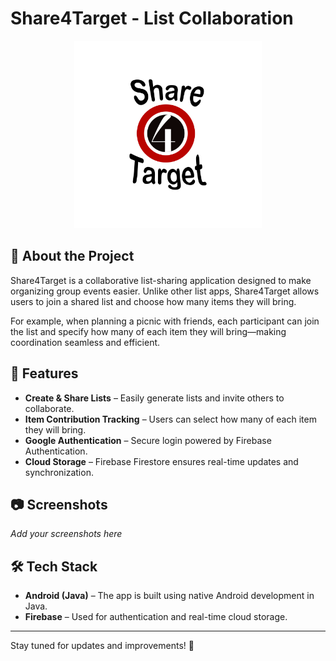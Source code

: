 # Share4Target - List Collaboration
<p align="center">
  <img src="app/src/main/res/drawable/share4targeticon.png" alt="App Icon" width="300"/>
</p>

## 📌 About the Project
Share4Target is a collaborative list-sharing application designed to make organizing group events easier. Unlike other list apps, Share4Target allows users to join a shared list and choose how many items they will bring.

For example, when planning a picnic with friends, each participant can join the list and specify how many of each item they will bring—making coordination seamless and efficient.

## 🚀 Features
- **Create & Share Lists** – Easily generate lists and invite others to collaborate.
- **Item Contribution Tracking** – Users can select how many of each item they will bring.
- **Google Authentication** – Secure login powered by Firebase Authentication.
- **Cloud Storage** – Firebase Firestore ensures real-time updates and synchronization.

## 📷 Screenshots
_Add your screenshots here_

## 🛠 Tech Stack
- **Android (Java)** – The app is built using native Android development in Java.
- **Firebase** – Used for authentication and real-time cloud storage.

---
Stay tuned for updates and improvements! 🚀

